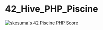 # 42_Hive_PHP_Piscine
[![skesuma's 42 Piscine PHP Score](https://badge42.vercel.app/api/v2/cl3yp3xlg005409l0qm7x9pkt/project/2609767)](https://github.com/JaeSeoKim/badge42)<br><br>
